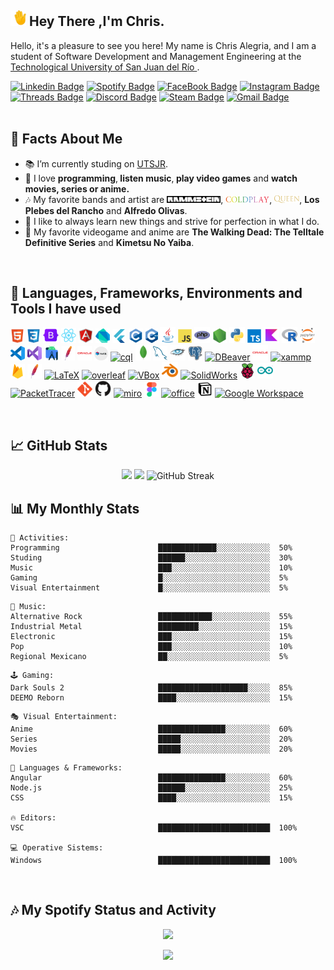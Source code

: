 <!-- Title And Intro Section -->
<h2><img src="assets/gifs/greeting.gif" height="25px"> Hey There ,I'm Chris.</h2>

Hello, it's a pleasure to see you here! My name is Chris Alegria, and I am a student of Software Development and Management Engineering at the [Technological University of San Juan del Río
](https://utsjr.edu.mx/).


<!-- Social Media Section -->
[![Linkedin Badge](https://img.shields.io/badge/-@ChrisAlegria-4E69C8?style=flat-square&logo=inspire&logoColor=white&link=https://www.linkedin.com/in/christianalegriaruiz/)](https://www.linkedin.com/in/christianalegriaruiz/)
[![Spotify Badge](https://img.shields.io/badge/-@☢XGamer484-3abd25?style=flat-square&logo=spotify&logoColor=white&link=https://open.spotify.com/user/21fdae4lll3yaxymukcfossty?si=3f5ea53b25504a81)](https://open.spotify.com/user/21fdae4lll3yaxymukcfossty?si=3f5ea53b25504a81)
[![FaceBook Badge](https://img.shields.io/badge/-@ChrisAlegria-0866ff?style=flat-square&logo=facebook&logoColor=white&link=https://www.facebook.com/ChrisAlegriaR/)](https://www.facebook.com/ChrisAlegriaR/)
[![Instagram Badge](https://img.shields.io/badge/-@chris.alegriar-d72a7e?style=flat-square&logo=instagram&logoColor=white&link=https://www.instagram.com/chris.alegriar?igsh=YzljYTk1ODg3Zg==)](https://www.instagram.com/chris.alegriar?igsh=YzljYTk1ODg3Zg==)
[![Threads Badge](https://img.shields.io/badge/-@chris.alegriar-B58500?style=flat-square&logo=Threads&logoColor=white&link=https:https://www.threads.net/@chris.alegriar)](https://www.threads.net/@chris.alegriar)
[![Discord Badge](https://img.shields.io/badge/-@xgamer484-5865f2?style=flat-square&logo=discord&logoColor=white&link=https://discordapp.com/users/922658473748070430)](https://discordapp.com/users/922658473748070430)
[![Steam Badge](https://img.shields.io/badge/-@☢XGamer484-0f2757?style=flat-square&logo=steam&logoColor=white&link=mailto:https://steamcommunity.com/id/XGamer484/)](https://steamcommunity.com/id/XGamer484/)
[![Gmail Badge](https://img.shields.io/badge/-christian.alegriar@gmail.com-%23ea4335?style=flat-square&logo=Gmail&logoColor=white&link=mailto:christian.alegriar@gmail.com)](mailto:christian.alegriar@gmail.com)
<br>
<br>


<!-- Facts Section -->
<h2>🍂 Facts About Me</h2>
<ul>
  <li>📚 I’m currently studing on <a href="https://www.utsjr.edu.mx/">UTSJR</a>.</li>
  <li>💖 I love <strong>programming</strong>,<strong> listen music</strong>,<strong> play video games</strong> and <strong>watch movies, series or anime.</strong></li>
  <li>🎶 My favorite bands and artist are   
     <a href="https://www.rammstein.de/" target="_blank" style="text-decoration: none; color: inherit;">
       <img src="assets/images/bands and artists/Rammstein.png" width="86" alt="Rammstein Logo"/></a>,
    <a href="https://www.coldplay.com/" target="_blank" style="text-decoration: none; color: inherit;">
      <img src="assets/images/bands and artists/Coldplay.png" width="70" alt="Coldplay Logo"/></a>,
    <a href="https://www.queenonline.com/" target="_blank" style="text-decoration: none; color: inherit;">
      <img src="assets/images/bands and artists/Queen.png" width="40" alt="Queen Logo"/></a>, 
    <strong>Los Plebes del Rancho</strong> and <strong>Alfredo Olivas</strong>.
  <li>📝 I like to always learn new things and strive for perfection in what I do.</li>
  <li>🎉 My favorite videogame and anime are <strong>The Walking Dead: The Telltale Definitive Series</strong> and <strong>Kimetsu No Yaiba</strong>.  
  </li>
</ul>
<br>


<!-- Tools Section -->
<h2>🚀 Languages, Frameworks, Environments and Tools I have used</h2>
<p align="left">
  <a href="https://en.wikipedia.org/wiki/HTML5">
    <img src="assets/images/tools/Html5.svg" alt="html5" width="22" height="22" /></a>
  <a href="https://en.wikipedia.org/wiki/CSS">
    <img src="assets/images/tools/Css3.svg" alt="css3" width="22" height="22" /></a>
  <a href="https://getbootstrap.com">
    <img src="assets/images/tools/Bootstrap.svg" alt="bootstrap" width="25" height="25" /></a>
  <a href="https://react.dev">
    <img src="assets/images/tools/React.svg" alt="react" width="24" height="24" /></a>
  <a href="https://angular.dev">
    <img src="assets/images/tools/Angular.svg" alt="angular-js" width="23" height="23" /></a>
  <a href="https://dart.dev">
    <img src="assets/images/tools/Dart.png" alt="Dart" width="23" height="23" /></a>
  <a href="https://flutter.dev/?gclsrc=aw.ds&gad_source=1&gclid=EAIaIQobChMIqajLyaHuiwMVYCZECB1vqDzAEAAYASAAEgJjjvD_BwE">  
    <img src="assets/images/tools/Flutter.svg" alt="flutter" width="22" height="22" /></a>
  <a href="https://en.wikipedia.org/wiki/C_(programming_language)">
    <img src="assets/images/tools/C.svg" alt="c" width="23" height="23" /></a>
  <a href="https://cpp-lang.net">
      <img src="assets/images/tools/C++.png" alt="c++" width="20" height="23" /></a>
  <a href="https://www.java.com/en/">
    <img src="assets/images/tools/Java.svg" alt="java" width="25" height="25" /></a>
  <a href="https://www.javascript.com">  
    <img src="assets/images/tools/JavaScript.svg" alt="javascript" width="22" height="22" /></a>
  <a href="https://www.php.net">
    <img src="assets/images/tools/Php.svg" alt="php" width="25" height="25" /></a>
  <a href="https://nodejs.org/en">
    <img src="assets/images/tools/NodeJs.svg" alt="nodejs" width="23" height="23" /></a>
  <a href="https://www.python.org">
    <img src="assets/images/tools/Python.svg" alt="python" width="25" height="25" /></a>
  <a href="https://www.typescriptlang.org">
    <img src="assets/images/tools/TypeScript.svg" alt="typescript" width="22" height="22" /></a>
  <a href="https://kotlinlang.org">  
    <img src="assets/images/tools/Kotlin.svg" alt="kotlin" width="25" height="25" /></a>
  <a href="https://www.r-project.org">
    <img src="assets/images/tools/R.svg" alt="r" width="25" height="25" /></a>
  <a href="https://jupyter.org">  
    <img src="assets/images/tools/Jupyter.svg" alt="jupyter" width="24" height="24" /></a>
  <a href="https://code.visualstudio.com">  
    <img src="assets/images/tools/Visual Studio Code.png" alt="visualstudioCode" width="23" height="23" /></a>
  <a href="https://visualstudio.microsoft.com/en/">  
    <img src="assets/images/tools/Visual Studio.svg" alt="visualstudio" width="23" height="23" /></a>
  <a href="https://developer.android.com/studio?gad_source=1&gclid=EAIaIQobChMIs5rz_JjviwMVpSVECB0BABVgEAAYASAAEgL93vD_BwE&gclsrc=aw.ds">
    <img src="assets/images/tools/Android Studio.svg" alt="androidstudio" width="24" height="24" /></a>
  <a href="https://www.apache.org"> 
    <img src="assets/images/tools/Apache.svg" alt="netbeans" width="21" height="23" /></a>
  <a href="https://www.oracle.com/database/technologies/appdev/sql.html">
      <img src="assets/images/tools/Oracle.svg" alt="sql" width="23" height="23"/></a>
  <a href="https://en.wikipedia.org/wiki/NoSQL">  
    <img src="assets/images/tools/NoSql.png" alt="nosql" width="22" height="22"/></a>
  <a href="https://cassandra.apache.org/doc/4.0/cassandra/cql/">  
    <img src="https://www.cqlcorp.com/wp-content/uploads/2020/01/cql-logo-insights.png" alt="cql" width="30" height="25"/></a>
  <a href="https://www.mongodb.com">  
    <img src="https://raw.githubusercontent.com/devicons/devicon/master/icons/mongodb/mongodb-original.svg" alt="mongodb" width="25" height="25" /></a>
  <a href="https://www.mysql.com">
    <img src="https://raw.githubusercontent.com/devicons/devicon/master/icons/mysql/mysql-original.svg" alt="mysql" width="23" height="23" /></a>
  <a href="https://cassandra.apache.org/_/index.html">
    <img src="https://raw.githubusercontent.com/devicons/devicon/master/icons/cassandra/cassandra-original.svg" alt="cassandra" width="25" height="25" /></a>
  <a href="https://www.postgresql.org">
    <img src="https://raw.githubusercontent.com/devicons/devicon/master/icons/postgresql/postgresql-original.svg" alt="postgresql" width="23" height="23" /></a>
  <a href="https://dbeaver.io">
    <img src="https://upload.wikimedia.org/wikipedia/commons/f/fd/DBeaver_logo.png" alt="DBeaver" width="22" height="22"/></a>
  <a href="https://www.oracle.com">
    <img src="https://raw.githubusercontent.com/devicons/devicon/master/icons/oracle/oracle-original.svg" alt="oracle" width="25" height="25" /></a>
  <a href="https://www.apachefriends.org/es/index.html">
    <img src="https://static-00.iconduck.com/assets.00/xampp-icon-512x506-o2hpws0t.png" alt="xammp" width="22" height="22" /></a>
  <a href="https://firebase.google.com">
    <img src="https://raw.githubusercontent.com/devicons/devicon/master/icons/firebase/firebase-original.svg" alt="firebase" width="23" height="23"/></a>
  <a href="https://www.apache.org">
    <img src="https://raw.githubusercontent.com/devicons/devicon/master/icons/apache/apache-original.svg" alt="apache" width="23" height="23" /></a>
  <a href="https://www.latex-project.org">
    <img src="https://www.latex-project.org/about/logos/latex-project-logo_288x288.svg" alt="LaTeX" width="24" height="24" /></a>
  <a href="https://es.overleaf.com">
    <img src="https://images.ctfassets.net/nrgyaltdicpt/2fJT673XY7Jyx0hnloYH5u/e8ab3a07b40ed4b9c18756d7741ef4dc/overleaf-o-logo-primary.png" color="white" alt="overleaf" width="21" height="24" /></a>
  <a href="https://www.virtualbox.org">
    <img src="https://download.id/wp-content/uploads/2014/10/virtualbox.png" alt="VBox" width="25" height="25" /></a>
  <a href="https://www.blender.org">
    <img src="https://raw.githubusercontent.com/devicons/devicon/master/icons/blender/blender-original.svg" color="white" alt="Blender" width="26" height="26" /></a>
  <a href="https://www.solidworks.com">
    <img src="https://caders-kuet.github.io/assets/images/sw_logo.png" color="white" alt="SolidWorks" width="24" height="24" /></a>
  <a href="https://www.raspberrypi.com">  
    <img src="https://raw.githubusercontent.com/devicons/devicon/master/icons/raspberrypi/raspberrypi-original.svg" alt="raspverrypi" width="24" height="24" /></a>
  <a href="https://www.arduino.cc">
    <img src="https://raw.githubusercontent.com/devicons/devicon/master/icons/arduino/arduino-original.svg" alt="arduino" width="25" height="25" /></a>
  <a href="https://www.netacad.com/cisco-packet-tracer">
    <img src="https://hurbad.com/wp-content/uploads/2021/12/Cisco-Packet-Tracer.png" color="white" alt="PacketTracer" width="25" height="25" /></a>
  <a href="https://git-scm.com">  
    <img src="https://raw.githubusercontent.com/devicons/devicon/master/icons/git/git-original.svg" alt="git" width="24" height="24" /></a>
  <a href="https://github.com">
    <img src="https://raw.githubusercontent.com/devicons/devicon/master/icons/github/github-original.svg" color="white" alt="github" width="26" height="26" /></a>
  <a href="https://miro.com/en/">
      <img src="https://store-images.s-microsoft.com/image/apps.47763.13959754522315136.87be3224-9693-4fd4-8cd4-af6362fb8d37.b3c24453-164b-4d03-b561-e77aec7c076a?h=464" alt="miro" width="23" height="23" /></a>
  <a href="https://www.figma.com">
    <img src="https://raw.githubusercontent.com/devicons/devicon/master/icons/figma/figma-original.svg" alt="figma" width="23" height="23" /></a>
  <a href="https://www.microsoft.com/en-us/microsoft-365/microsoft-office">
    <img src="https://cdn-icons-png.flaticon.com/256/732/732222.png" alt="office" width="23" height="23" /></a>
  <a href="https://www.notion.com">
    <img src="https://raw.githubusercontent.com/devicons/devicon/master/icons/notion/notion-original.svg" alt="notion" width="24" height="24" /></a>
  <a href="https://workspace.google.com/intl/es-419_mx/business/">
    <img src="https://logos-world.net/wp-content/uploads/2023/12/Google-Workspace-Symbol.png" alt="Google Workspace" width="45" height="25" /></a>
</p>
<br>


<!-- GitHub Stats Section -->
<h2>📈 GitHub Stats</h2>
<p align="center">
  <img height="50%" width="auto" src ="https://github-readme-stats.vercel.app/api?username=ChrisAlegria&show_icons=true&count_private=true&theme=tokyonight&hide_border=true&bg_color=00000000">
  
  <img height="50%" width="auto" src ="https://github-readme-stats.vercel.app/api/top-langs/?username=ChrisAlegria&layout=compact&hide_border=true&theme=tokyonight&bg_color=00000000&langs_count=6&hide=jupyter%20notebook,tex,css,php&exclude_repo=Pacman-AI">
  
  <img src="https://github-readme-streak-stats.herokuapp.com?user=ChrisAlegria&theme=tokyonight-duo&hide_border=true" alt="GitHub Streak">
<br>
</p>

<!-- Personal Stats Section -->
<h2>📊 My Monthly Stats</h2>

```text
🏃 Activities:
Programming                      █████████████░░░░░░░░░░░░  50%
Studing                          ██████░░░░░░░░░░░░░░░░░░░  30% 
Music                            ███░░░░░░░░░░░░░░░░░░░░░░  10%
Gaming                           █░░░░░░░░░░░░░░░░░░░░░░░░  5%
Visual Entertainment             █░░░░░░░░░░░░░░░░░░░░░░░░  5%
```

```text
🎸 Music:
Alternative Rock                 ████████████░░░░░░░░░░░░░  55%
Industrial Metal                 █████████░░░░░░░░░░░░░░░░  15%
Electronic                       ███░░░░░░░░░░░░░░░░░░░░░░  15%
Pop                              ███░░░░░░░░░░░░░░░░░░░░░░  10%
Regional Mexicano                ██░░░░░░░░░░░░░░░░░░░░░░░  5%
```

```text
🕹️ Gaming:
Dark Souls 2                     ████████████████████░░░░░  85%
DEEMO Reborn                     ████░░░░░░░░░░░░░░░░░░░░░  15% 
```

```text
🎭 Visual Entertainment:
Anime                            ███████████████░░░░░░░░░░  60% 
Series                           █████░░░░░░░░░░░░░░░░░░░░  20%
Movies                           █████░░░░░░░░░░░░░░░░░░░░  20%
```

```text
💬 Languages & Frameworks:
Angular                          ███████████████░░░░░░░░░░  60%
Node.js                          ██████░░░░░░░░░░░░░░░░░░░  25%
CSS                              ████░░░░░░░░░░░░░░░░░░░░░  15%

🔥 Editors: 
VSC                              █████████████████████████  100%

💻 Operative Sistems: 
Windows                          █████████████████████████  100%
```
<br>

<!-- Spotify Activity Section -->
<h2>🎶 My Spotify Status and Activity</h2>
<p align="center">
  <img src="https://spotify-github-profile.kittinanx.com/api/view.svg?uid=21fdae4lll3yaxymukcfossty&redirect=true][https://spotify-github-profile.kittinanx.com/api/view.svg?uid=21fdae4lll3yaxymukcfossty&cover_image=true&theme=novatorem&show_offline=true&background_color=121212&interchange=false&bar_color=53b14f&bar_color_cover=true)">
</p>

<p align="center">
  <img src="https://spotify-recently-played-readme.vercel.app/api?user=21fdae4lll3yaxymukcfossty&count=5&width=350;">
</p>


<!---ChrisAlegria/ChrisAlegria is a ✨ special ✨ repository because its `README.md` (this file) appears on your GitHub profile.
You can click the Preview link to take a look at your changes.--->
